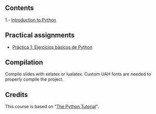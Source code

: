 ## Contents

1.- [Introduction to Python](1-introduction/)

## Practical assignments

* [Práctica 1: Ejercicios básicos de Python](assignments/p1.pdf)

## Compilation

Compile slides with xelatex or lualatex. Custom UAH fonts are needed to properly compile the project.

## Credits

This course is based on "[The Python Tutorial](https://docs.python.org/3/tutorial/index.html)".
